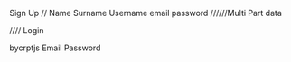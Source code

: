 Sign Up 
 // Name
    Surname
    Username
    email
    password
    //////Multi Part data 

//// Login

bycrptjs 
Email
Password
